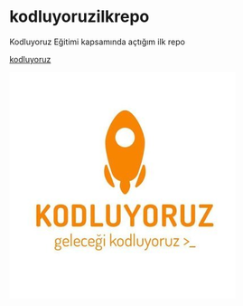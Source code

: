 # kodluyoruzilkrepo
Kodluyoruz Eğitimi kapsamında açtığım ilk repo

[kodluyoruz](https://www.kodluyoruz.org/)

![kodluyoruz](https://raw.githubusercontent.com/Kodluyoruz/taskforce/git/git/markdown-nedir-nasil-kullaniriz-/figures/kodluyoruz_logo.jpg)
